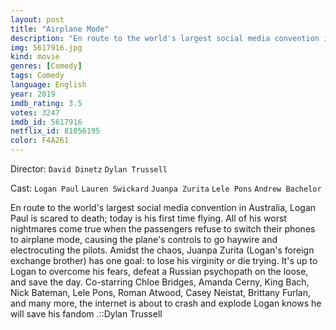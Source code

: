 ```yaml
---
layout: post
title: "Airplane Mode"
description: "En route to the world's largest social media convention in Australia, Logan Paul is scared to death; today is his first time flying. All of his worst nightmares come true when the passengers refuse to switch their phones to airplane mode, causing the plane's controls to go haywire and electrocuting the pilots. Amidst the chaos, Juanpa Zurita (Logan's foreign exchange brother) has one goal: to lose his virginity or die trying. It's up to Logan to overcome his fears, defeat a Russian psychopath on the loose, and save the day. Co-starring Chloe Bridges, Amanda Cerny, K.."
img: 5617916.jpg
kind: movie
genres: [Comedy]
tags: Comedy 
language: English
year: 2019
imdb_rating: 3.5
votes: 3247
imdb_id: 5617916
netflix_id: 81056195
color: F4A261
---
```

Director: `David Dinetz` `Dylan Trussell`  

Cast: `Logan Paul` `Lauren Swickard` `Juanpa Zurita` `Lele Pons` `Andrew Bachelor` 

En route to the world's largest social media convention in Australia, Logan Paul is scared to death; today is his first time flying. All of his worst nightmares come true when the passengers refuse to switch their phones to airplane mode, causing the plane's controls to go haywire and electrocuting the pilots. Amidst the chaos, Juanpa Zurita (Logan's foreign exchange brother) has one goal: to lose his virginity or die trying. It's up to Logan to overcome his fears, defeat a Russian psychopath on the loose, and save the day. Co-starring Chloe Bridges, Amanda Cerny, King Bach, Nick Bateman, Lele Pons, Roman Atwood, Casey Neistat, Brittany Furlan, and many more, the internet is about to crash and explode Logan knows he will save his fandom .::Dylan Trussell